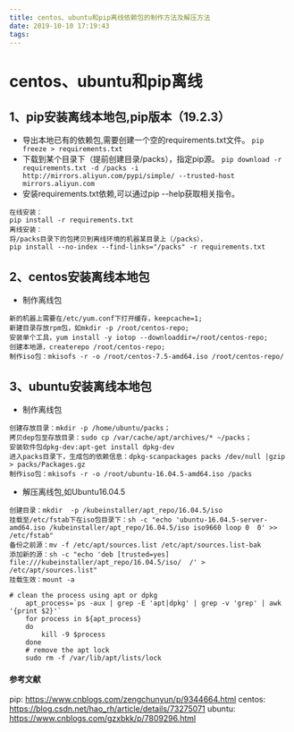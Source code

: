 ```yaml
---
title: centos、ubuntu和pip离线依赖包的制作方法及解压方法
date: 2019-10-10 17:19:43
tags:
---
```


# centos、ubuntu和pip离线

## 1、pip安装离线本地包,pip版本（19.2.3）
* 导出本地已有的依赖包,需要创建一个空的requirements.txt文件。
`pip freeze > requirements.txt`
* 下载到某个目录下（提前创建目录/packs），指定pip源。
`pip download -r requirements.txt -d /packs -i http://mirrors.aliyun.com/pypi/simple/ --trusted-host mirrors.aliyun.com`
* 安装requirements.txt依赖,可以通过pip --help获取相关指令。
```
在线安装：
pip install -r requirements.txt
离线安装：
将/packs目录下的包拷贝到离线环境的机器某目录上（/packs），
pip install --no-index --find-links="/packs" -r requirements.txt
```

## 2、centos安装离线本地包
* 制作离线包
```
新的机器上需要在/etc/yum.conf下打开缓存，keepcache=1;
新建目录存放rpm包，如mkdir -p /root/centos-repo;
安装单个工具，yum install -y iotop --downloaddir=/root/centos-repo;
创建本地源，createrepo /root/centos-repo;
制作iso包：mkisofs -r -o /root/centos-7.5-amd64.iso /root/centos-repo/
```

## 3、ubuntu安装离线本地包
* 制作离线包
```
创建存放目录：mkdir -p /home/ubuntu/packs；
拷贝dep包至存放目录：sudo cp /var/cache/apt/archives/* ~/packs；
安装软件包dpkg-dev:apt-get install dpkg-dev
进入packs目录下，生成包的依赖信息：dpkg-scanpackages packs /dev/null |gzip > packs/Packages.gz
制作iso包：mkisofs -r -o /root/ubuntu-16.04.5-amd64.iso /packs
```

* 解压离线包,如Ubuntu16.04.5
```
创建目录：mkdir  -p /kubeinstaller/apt_repo/16.04.5/iso
挂载至/etc/fstab下在iso包目录下：sh -c "echo 'ubuntu-16.04.5-server-amd64.iso /kubeinstaller/apt_repo/16.04.5/iso iso9660 loop 0  0' >> /etc/fstab"
备份之前源：mv -f /etc/apt/sources.list /etc/apt/sources.list-bak
添加新的源：sh -c "echo 'deb [trusted=yes]  file:///kubeinstaller/apt_repo/16.04.5/iso/  /' > /etc/apt/sources.list"
挂载生效：mount -a

# clean the process using apt or dpkg
    apt_process=`ps -aux | grep -E 'apt|dpkg' | grep -v 'grep' | awk '{print $2}'`
    for process in ${apt_process}
    do
        kill -9 $process
    done
    # remove the apt lock
    sudo rm -f /var/lib/apt/lists/lock
```

#### 参考文献
pip: https://www.cnblogs.com/zengchunyun/p/9344664.html
centos: https://blog.csdn.net/hao_rh/article/details/73275071
ubuntu: https://www.cnblogs.com/gzxbkk/p/7809296.html
